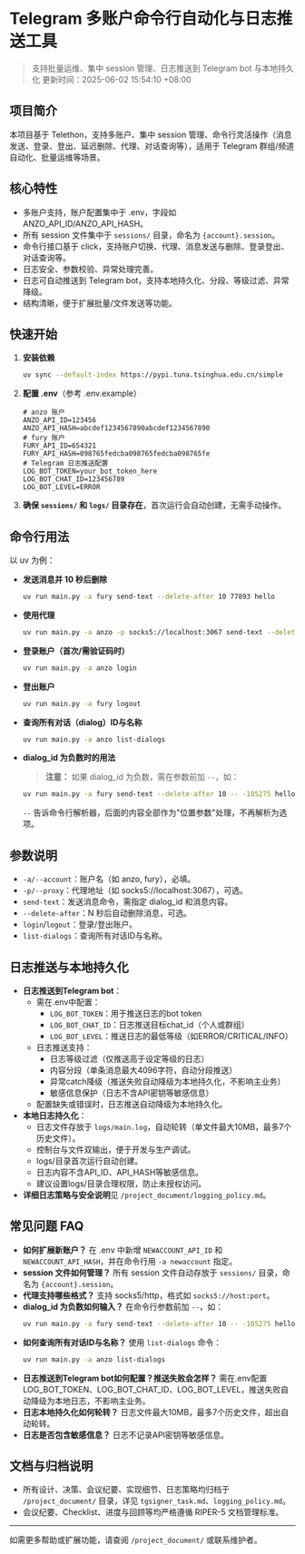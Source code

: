 # Telegram 多账户命令行自动化与日志推送工具

> 支持批量运维、集中 session 管理、日志推送到 Telegram bot 与本地持久化
> 更新时间：2025-06-02 15:54:10 +08:00

## 项目简介
本项目基于 Telethon，支持多账户、集中 session 管理、命令行灵活操作（消息发送、登录、登出、延迟删除、代理、对话查询等），适用于 Telegram 群组/频道自动化、批量运维等场景。

## 核心特性
- 多账户支持，账户配置集中于 .env，字段如 ANZO_API_ID/ANZO_API_HASH。
- 所有 session 文件集中于 `sessions/` 目录，命名为 `{account}.session`。
- 命令行接口基于 click，支持账户切换、代理、消息发送与删除、登录登出、对话查询等。
- 日志安全、参数校验、异常处理完善。
- 日志可自动推送到 Telegram bot，支持本地持久化、分段、等级过滤、异常降级。
- 结构清晰，便于扩展批量/文件发送等功能。

## 快速开始
1. **安装依赖**
   ```bash
   uv sync --default-index https://pypi.tuna.tsinghua.edu.cn/simple
   ```
2. **配置 .env**（参考 .env.example）
   ```env
   # anzo 账户
   ANZO_API_ID=123456
   ANZO_API_HASH=abcdef1234567890abcdef1234567890
   # fury 账户
   FURY_API_ID=654321
   FURY_API_HASH=098765fedcba098765fedcba098765fe
   # Telegram 日志推送配置
   LOG_BOT_TOKEN=your_bot_token_here
   LOG_BOT_CHAT_ID=123456789
   LOG_BOT_LEVEL=ERROR
   ```
3. **确保 `sessions/` 和 `logs/` 目录存在**，首次运行会自动创建，无需手动操作。

## 命令行用法
以 uv 为例：

- **发送消息并 10 秒后删除**
  ```bash
  uv run main.py -a fury send-text --delete-after 10 77893 hello
  ```
- **使用代理**
  ```bash
  uv run main.py -a anzo -p socks5://localhost:3067 send-text --delete-after 5 77893 签到
  ```
- **登录账户（首次/需验证码时）**
  ```bash
  uv run main.py -a anzo login
  ```
- **登出账户**
  ```bash
  uv run main.py -a fury logout
  ```
- **查询所有对话（dialog）ID与名称**
  ```bash
  uv run main.py -a anzo list-dialogs
  ```
- **dialog_id 为负数时的用法**
  > **注意：** 如果 dialog_id 为负数，需在参数前加 `--`，如：
  ```bash
  uv run main.py -a fury send-text --delete-after 10 -- -105275 hello
  ```
  `--` 告诉命令行解析器，后面的内容全部作为"位置参数"处理，不再解析为选项。

## 参数说明
- `-a/--account`：账户名（如 anzo, fury），必填。
- `-p/--proxy`：代理地址（如 socks5://localhost:3067），可选。
- `send-text`：发送消息命令，需指定 dialog_id 和消息内容。
- `--delete-after`：N 秒后自动删除消息，可选。
- `login`/`logout`：登录/登出账户。
- `list-dialogs`：查询所有对话ID与名称。

## 日志推送与本地持久化
- **日志推送到Telegram bot**：
  - 需在.env中配置：
    - `LOG_BOT_TOKEN`：用于推送日志的bot token
    - `LOG_BOT_CHAT_ID`：日志推送目标chat_id（个人或群组）
    - `LOG_BOT_LEVEL`：推送日志的最低等级（如ERROR/CRITICAL/INFO）
  - 日志推送支持：
    - 日志等级过滤（仅推送高于设定等级的日志）
    - 内容分段（单条消息最大4096字符，自动分段推送）
    - 异常catch降级（推送失败自动降级为本地持久化，不影响主业务）
    - 敏感信息保护（日志不含API密钥等敏感信息）
  - 配置缺失或错误时，日志推送自动降级为本地持久化。
- **本地日志持久化**：
  - 日志文件存放于 `logs/main.log`，自动轮转（单文件最大10MB，最多7个历史文件）。
  - 控制台与文件双输出，便于开发与生产调试。
  - logs/目录首次运行自动创建。
  - 日志内容不含API_ID、API_HASH等敏感信息。
  - 建议设置logs/目录合理权限，防止未授权访问。
- **详细日志策略与安全说明**见 `/project_document/logging_policy.md`。

## 常见问题 FAQ
- **如何扩展新账户？**
  在 .env 中新增 `NEWACCOUNT_API_ID` 和 `NEWACCOUNT_API_HASH`，并在命令行用 `-a newaccount` 指定。
- **session 文件如何管理？**
  所有 session 文件自动存放于 `sessions/` 目录，命名为 `{account}.session`。
- **代理支持哪些格式？**
  支持 socks5/http，格式如 `socks5://host:port`。
- **dialog_id 为负数如何输入？**
  在命令行参数前加 `--`，如：
  ```bash
  uv run main.py -a fury send-text --delete-after 10 -- -105275 hello
  ```
- **如何查询所有对话ID与名称？**
  使用 `list-dialogs` 命令：
  ```bash
  uv run main.py -a anzo list-dialogs
  ```
- **日志推送到Telegram bot如何配置？推送失败会怎样？**
  需在.env配置LOG_BOT_TOKEN、LOG_BOT_CHAT_ID、LOG_BOT_LEVEL，推送失败自动降级为本地日志，不影响主业务。
- **日志本地持久化如何轮转？**
  日志文件最大10MB，最多7个历史文件，超出自动轮转。
- **日志是否包含敏感信息？**
  日志不记录API密钥等敏感信息。

## 文档与归档说明
- 所有设计、决策、会议纪要、实现细节、日志策略均归档于 `/project_document/` 目录，详见 `tgsigner_task.md`、`logging_policy.md`。
- 会议纪要、Checklist、进度与回顾等均严格遵循 RIPER-5 文档管理标准。

---
如需更多帮助或扩展功能，请查阅 `/project_document/` 或联系维护者。
